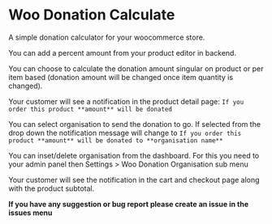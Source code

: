 # Woo Donation Calculate

A simple donation calculator for your woocommerce store.

You can add a percent amount from your product editor in backend. 

You can choose to calculate the donation amount singular on product or per item based (donation amount will be changed once item quantity is changed).

Your customer will see a notification in the product detail page: `If you order this product **amount** will be donated`

You can select organisation to send the donation to go. If selected from the drop down the notification message will change to `If you order this product **amount** will be donated to **organisation name**`

You can inset/delete organisation from the dashboard. For this you need to your admin panel then Settings > Woo Donation Organisation sub menu

Your customer will see the notification in the cart and checkout page along with the product subtotal.


**If you have any suggestion or bug report please create an issue in the issues menu**
